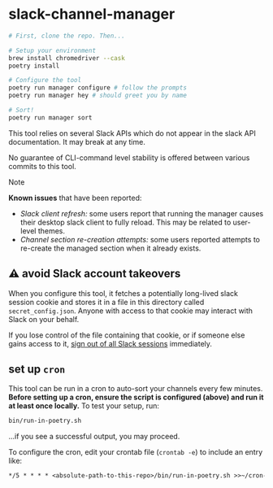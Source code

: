 # slack-channel-manager

```sh
# First, clone the repo. Then...

# Setup your environment
brew install chromedriver --cask
poetry install

# Configure the tool
poetry run manager configure # follow the prompts
poetry run manager hey # should greet you by name

# Sort!
poetry run manager sort
```

This tool relies on several Slack APIs which do not appear in the slack API
documentation. It may break at any time.

No guarantee of CLI-command level stability is offered between various commits
to this tool.

> [!Note]
> **Known issues** that have been reported:
> - _Slack client refresh:_ some users report that running the manager causes
>   their desktop slack client to fully reload. This may be related to
>   user-level themes.
> - _Channel section re-creation attempts:_ some users reported attempts to
>   re-create the managed section when it already exists.

## ⚠️ avoid Slack account takeovers

When you configure this tool, it fetches a potentially long-lived slack session
cookie and stores it in a file in this directory called `secret_config.json`.
Anyone with access to that cookie may interact with Slack on your behalf.

If you lose control of the file containing that cookie, or if someone else gains
access to it, [sign out of all Slack sessions](https://slack.com/help/articles/214613347-Sign-out-of-Slack)
immediately.

## set up `cron`

This tool can be run in a cron to auto-sort your channels every few minutes.
**Before setting up a cron, ensure the script is configured (above) and run it
at least once locally.** To test your setup, run:

```sh
bin/run-in-poetry.sh
```

...if you see a successful output, you may proceed.

To configure the cron, edit your crontab file (`crontab -e`) to include an entry
like:

```txt
*/5 * * * * <absolute-path-to-this-repo>/bin/run-in-poetry.sh >>~/cron-stdout.log 2>>~/cron-stderr.log
```
